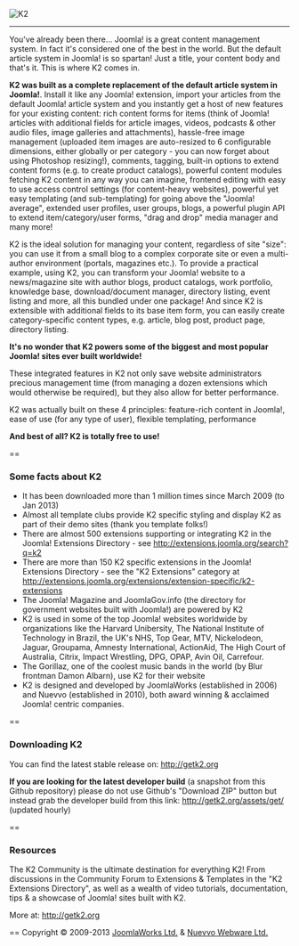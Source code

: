 ![K2](http://getk2.org/assets/files/logo/k2_logo.png)
***

You've already been there... Joomla! is a great content management system. In fact it's considered one of the best in the world. But the default article system in Joomla! is so spartan! Just a title, your content body and that's it. This is where K2 comes in.

**K2 was built as a complete replacement of the default article system in Joomla!**. Install it like any Joomla! extension, import your articles from the default Joomla! article system and you instantly get a host of new features for your existing content: rich content forms for items (think of Joomla! articles with additional fields for article images, videos, podcasts & other audio files, image galleries and attachments), hassle-free image management (uploaded item images are auto-resized to 6 configurable dimensions, either globally or per category - you can now forget about using Photoshop resizing!), comments, tagging, built-in options to extend content forms (e.g. to create product catalogs), powerful content modules fetching K2 content in any way you can imagine, frontend editing with easy to use access control settings (for content-heavy websites), powerful yet easy templating (and sub-templating) for going above the "Joomla! average", extended user profiles, user groups, blogs, a powerful plugin API to extend item/category/user forms, "drag and drop" media manager and many more!

K2 is the ideal solution for managing your content, regardless of site "size": you can use it from a small blog to a complex corporate site or even a multi-author environment (portals, magazines etc.). To provide a practical example, using K2, you can transform your Joomla! website to a news/magazine site with author blogs, product catalogs, work portfolio, knowledge base, download/document manager, directory listing, event listing and more, all this bundled under one package! And since K2 is extensible with additional fields to its base item form, you can easily create category-specific content types, e.g. article, blog post, product page, directory listing.

**It's no wonder that K2 powers some of the biggest and most popular Joomla! sites ever built worldwide!**

These integrated features in K2 not only save website administrators precious management time (from managing a dozen extensions which would otherwise be required), but they also allow for better performance.

K2 was actually built on these 4 principles: feature-rich content in Joomla!, ease of use (for any type of user), flexible templating, performance

**And best of all? K2 is totally free to use!**


==
### Some facts about K2
* It has been downloaded more than 1 million times since March 2009 (to Jan 2013)
* Almost all template clubs provide K2 specific styling and display K2 as part of their demo sites (thank you template folks!)
* There are almost 500 extensions supporting or integrating K2 in the Joomla! Extensions Directory - see http://extensions.joomla.org/search?q=k2
* There are more than 150 K2 specific extensions in the Joomla! Extensions Directory - see the "K2 Extensions" category at http://extensions.joomla.org/extensions/extension-specific/k2-extensions
* The Joomla! Magazine and JoomlaGov.info (the directory for government websites built with Joomla!) are powered by K2
* K2 is used in some of the top Joomla! websites worldwide by organizations like the Harvard Unibersity, The National Institute of Technology in Brazil, the UK's NHS, Top Gear, MTV, Nickelodeon, Jaguar, Groupama, Amnesty International, ActionAid, The High Court of Australia, Citrix, Impact Wrestling, DPG, OPAP, Avin Oil, Carrefour.
* The Gorillaz, one of the coolest music bands in the world (by Blur frontman Damon Albarn), use K2 for their website
* K2 is designed and developed by JoomlaWorks (established in 2006) and Nuevvo (established in 2010), both award winning & acclaimed Joomla! centric companies. 


==
### Downloading K2
You can find the latest stable release on:
http://getk2.org

**If you are looking for the latest developer build** (a snapshot from this Github repository) please do not use Github's "Download ZIP" button but instead grab the developer build from this link:
http://getk2.org/assets/get/ (updated hourly)


==
### Resources
The K2 Community is the ultimate destination for everything K2! From discussions in the Community Forum to Extensions & Templates in the "K2 Extensions Directory", as well as a wealth of video tutorials, documentation, tips & a showcase of Joomla! sites built with K2.

More at: http://getk2.org


==
Copyright &copy; 2009-2013 [JoomlaWorks Ltd.](http://www.joomlaworks.net) & [Nuevvo Webware Ltd.](http://nuevvo.com)
